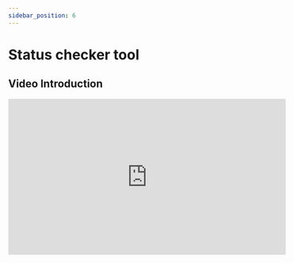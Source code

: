 ```yaml
---
sidebar_position: 6
---
```


# Status checker tool


## Video Introduction

<div class="videoWrapper">
    <iframe width="560" height="315" src="https://www.youtube.com/embed/0ETAK0Osz2Q" title="YouTube video player" frameborder="0" allow="accelerometer; autoplay; clipboard-write; encrypted-media; gyroscope; picture-in-picture" allowfullscreen></iframe>
</div>
